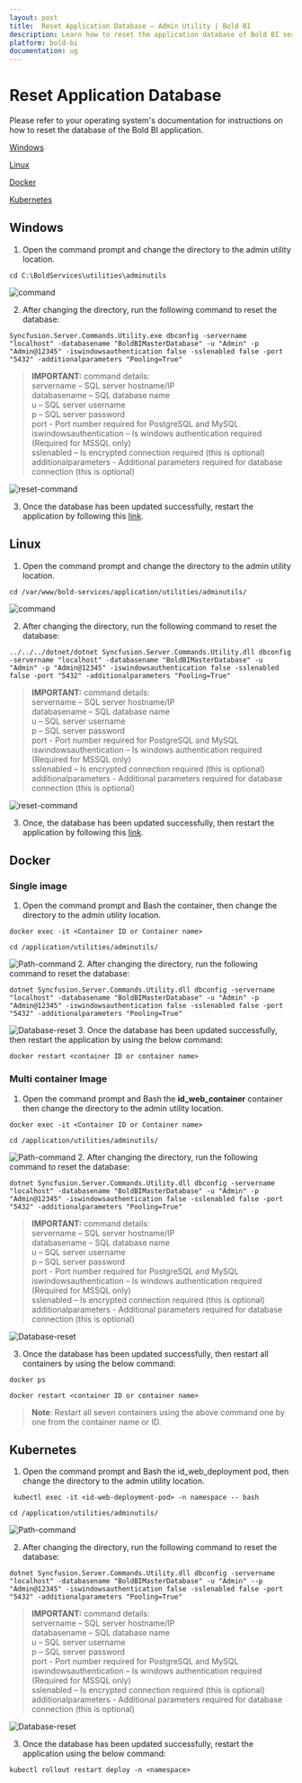 ```yaml
---
layout: post
title:  Reset Application Database – Admin Utility | Bold BI
description: Learn how to reset the application database of Bold BI server application through the command line interface.
platform: bold-bi
documentation: ug
---
```


# Reset Application Database

Please refer to your operating system's documentation for instructions on how to reset the database of the Bold BI application.

[Windows](/utilities/bold-bi-command-line-tools/reset-application-database/#windows)

[Linux](/utilities/bold-bi-command-line-tools/reset-application-database/#linux)

[Docker](/utilities/bold-bi-command-line-tools/reset-application-database/#docker)

[Kubernetes](/utilities/bold-bi-command-line-tools/reset-application-database/#kubernetes)

## Windows
   
1. Open the command prompt and change the directory to the admin utility location.
~~~
cd C:\BoldServices\utilities\adminutils
~~~  
![command](/static/assets/admin-utility/images/utilscmd-1.png)  
 
2. After changing the directory, run the following command to reset the database: 
~~~
Syncfusion.Server.Commands.Utility.exe dbconfig -servername "localhost" -databasename "BoldBIMasterDatabase" -u "Admin" -p "Admin@12345" -iswindowsauthentication false -sslenabled false -port "5432" -additionalparameters "Pooling=True"   
~~~  
> **IMPORTANT:**  command details:  
> servername – SQL server hostname/IP  
> databasename – SQL database name  
> u – SQL server username  
> p – SQL server password  
> port - Port number required for PostgreSQL and MySQL  
> iswindowsauthentication – Is windows authentication required (Required for MSSQL only)  
> sslenabled – Is encrypted connection required (this is optional)  
> additionalparameters - Additional parameters required for database connection (this is optional)   
  
![reset-command](/static/assets/admin-utility/images/reset-con-string-2.png)  

3. Once the database has been updated successfully, restart the application by following this [link](https://support.boldbi.com/kb/article/16634/how-to-restart-the-bold-bi-embedded-application#windows).

## Linux
   
1. Open the command prompt and change the directory to the admin utility location.
~~~
cd /var/www/bold-services/application/utilities/adminutils/
~~~   
![command](/static/assets/admin-utility/images/linux-cd.png)
 
2. After changing the directory, run the following command to reset the database:
~~~
../../../dotnet/dotnet Syncfusion.Server.Commands.Utility.dll dbconfig -servername "localhost" -databasename "BoldBIMasterDatabase" -u "Admin" -p "Admin@12345" -iswindowsauthentication false -sslenabled false -port "5432" -additionalparameters "Pooling=True"   
~~~  
> **IMPORTANT:**  command details:  
> servername – SQL server hostname/IP  
> databasename – SQL database name  
> u – SQL server username  
> p – SQL server password  
> port - Port number required for PostgreSQL and MySQL  
> iswindowsauthentication – Is windows authentication required (Required for MSSQL only)  
> sslenabled – Is encrypted connection required (this is optional)  
> additionalparameters - Additional parameters required for database connection (this is optional)  
  
![reset-command](/static/assets/admin-utility/images/linux-reset-con-string.png)  

3. Once, the database has been updated successfully, then restart the application by following this [link](https://support.boldbi.com/kb/article/16634/how-to-restart-the-bold-bi-embedded-application#linux).

## Docker

### Single image

1. Open the command prompt and Bash the container, then change the directory to the admin utility location.
~~~
docker exec -it <Container ID or Container name>
~~~
~~~
cd /application/utilities/adminutils/
~~~   
![Path-command](/static/assets/admin-utility/images/path-command.png)
2. After changing the directory, run the following command to reset the database: 
~~~
dotnet Syncfusion.Server.Commands.Utility.dll dbconfig -servername "localhost" -databasename "BoldBIMasterDatabase" -u "Admin" -p "Admin@12345" -iswindowsauthentication false -sslenabled false -port "5432" -additionalparameters "Pooling=True"   
~~~  
![Database-reset](/static/assets/admin-utility/images/database-reset.png)
3. Once the database has been updated successfully, then restart the application by using the below command:

~~~
docker restart <container ID or container name>
~~~
### Multi container Image

1. Open the command prompt and Bash the <b>id_web_container</b> container then change the directory to the admin utility location.
~~~
docker exec -it <Container ID or Container name>
~~~
~~~
cd /application/utilities/adminutils/
~~~   
![Path-command](/static/assets/admin-utility/images/path-command.png)
2. After changing the directory, run the following command to reset the database:
~~~
dotnet Syncfusion.Server.Commands.Utility.dll dbconfig -servername "localhost" -databasename "BoldBIMasterDatabase" -u "Admin" -p "Admin@12345" -iswindowsauthentication false -sslenabled false -port "5432" -additionalparameters "Pooling=True"   
~~~  

> **IMPORTANT:**  command details:  
> servername – SQL server hostname/IP  
> databasename – SQL database name  
> u – SQL server username  
> p – SQL server password  
> port - Port number required for PostgreSQL and MySQL  
> iswindowsauthentication – Is windows authentication required (Required for MSSQL only)  
> sslenabled – Is encrypted connection required (this is optional)  
> additionalparameters - Additional parameters required for database connection (this is optional)  

![Database-reset](/static/assets/admin-utility/images/database-reset.png)

3. Once the database has been updated successfully, then restart all containers by using the below command:

~~~
docker ps 
~~~

~~~
docker restart <container ID or container name>
~~~

>**Note**: Restart all seven containers using the above command one by one from the container name or ID.

## Kubernetes

1. Open the command prompt and Bash the id_web_deployment pod, then change the directory to the admin utility location.
~~~
 kubectl exec -it <id-web-deployment-pod> -n namespace -- bash
~~~
~~~
cd /application/utilities/adminutils/
~~~   
![Path-command](/static/assets/admin-utility/images/path-command.png)

2. After changing the directory, run the following command to reset the database:  
~~~
dotnet Syncfusion.Server.Commands.Utility.dll dbconfig -servername "localhost" -databasename "BoldBIMasterDatabase" -u "Admin" --p "Admin@12345" -iswindowsauthentication false -sslenabled false -port "5432" -additionalparameters "Pooling=True"   
~~~  

> **IMPORTANT:**  command details:  
> servername – SQL server hostname/IP  
> databasename – SQL database name  
> u – SQL server username  
> p – SQL server password  
> port - Port number required for PostgreSQL and MySQL  
> iswindowsauthentication – Is windows authentication required (Required for MSSQL only)  
> sslenabled – Is encrypted connection required (this is optional)  
> additionalparameters - Additional parameters required for database connection (this is optional)

![Database-reset](/static/assets/admin-utility/images/kubernete-database-reset.png)

3. Once the database has been updated successfully, restart the application using the below command:

~~~
kubectl rollout restart deploy -n <namespace>
~~~